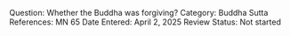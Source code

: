 Question: Whether the Buddha was forgiving?
Category: Buddha
Sutta References: MN 65
Date Entered: April 2, 2025
Review Status: Not started